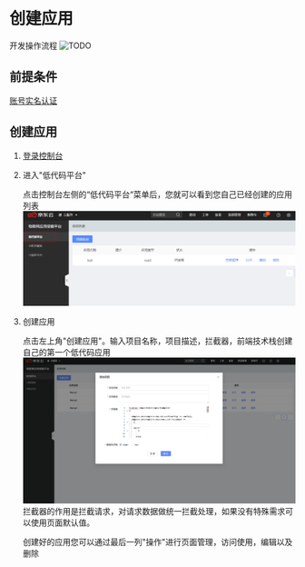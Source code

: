 # 创建应用
   开发操作流程
   ![TODO]()

## 前提条件
[账号实名认证](../Precondition.md)

## 创建应用

1. [登录控制台](../ControllPage.md)

2. 进入"低代码平台"

   点击控制台左侧的“低代码平台“菜单后，您就可以看到您自己已经创建的应用列表
   ![拖拽列表](../../../../../image/IoT/IoT-Aep/lowcode-list.jpeg)

3. 创建应用

   点击左上角"创建应用"。输入项目名称，项目描述，拦截器，前端技术栈创建自己的第一个低代码应用
   ![创建小程序](../../../../../image/IoT/IoT-Aep/lowcode-project-create.jpeg)
   拦截器的作用是拦截请求，对请求数据做统一拦截处理，如果没有特殊需求可以使用页面默认值。

   创建好的应用您可以通过最后一列"操作"进行页面管理，访问使用，编辑以及删除